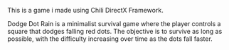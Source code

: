 This is a game i made using Chili DirectX Framework.

Dodge Dot Rain is a minimalist survival game where the player controls a square that dodges falling red dots.
The objective is to survive as long as possible, with the difficulty increasing over time as the dots fall faster.
